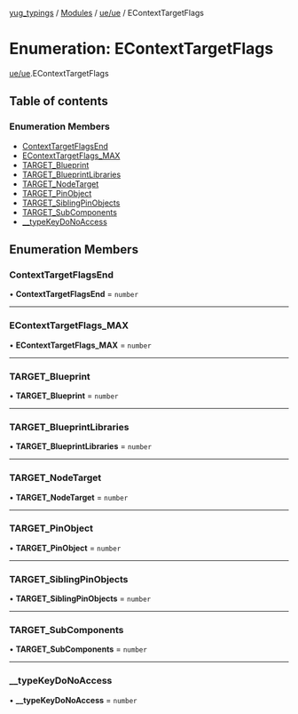 [yug_typings](../README.md) / [Modules](../modules.md) / [ue/ue](../modules/ue_ue.md) / EContextTargetFlags

# Enumeration: EContextTargetFlags

[ue/ue](../modules/ue_ue.md).EContextTargetFlags

## Table of contents

### Enumeration Members

- [ContextTargetFlagsEnd](ue_ue.EContextTargetFlags.md#contexttargetflagsend)
- [EContextTargetFlags\_MAX](ue_ue.EContextTargetFlags.md#econtexttargetflags_max)
- [TARGET\_Blueprint](ue_ue.EContextTargetFlags.md#target_blueprint)
- [TARGET\_BlueprintLibraries](ue_ue.EContextTargetFlags.md#target_blueprintlibraries)
- [TARGET\_NodeTarget](ue_ue.EContextTargetFlags.md#target_nodetarget)
- [TARGET\_PinObject](ue_ue.EContextTargetFlags.md#target_pinobject)
- [TARGET\_SiblingPinObjects](ue_ue.EContextTargetFlags.md#target_siblingpinobjects)
- [TARGET\_SubComponents](ue_ue.EContextTargetFlags.md#target_subcomponents)
- [\_\_typeKeyDoNoAccess](ue_ue.EContextTargetFlags.md#__typekeydonoaccess)

## Enumeration Members

### ContextTargetFlagsEnd

• **ContextTargetFlagsEnd** = `number`

___

### EContextTargetFlags\_MAX

• **EContextTargetFlags\_MAX** = `number`

___

### TARGET\_Blueprint

• **TARGET\_Blueprint** = `number`

___

### TARGET\_BlueprintLibraries

• **TARGET\_BlueprintLibraries** = `number`

___

### TARGET\_NodeTarget

• **TARGET\_NodeTarget** = `number`

___

### TARGET\_PinObject

• **TARGET\_PinObject** = `number`

___

### TARGET\_SiblingPinObjects

• **TARGET\_SiblingPinObjects** = `number`

___

### TARGET\_SubComponents

• **TARGET\_SubComponents** = `number`

___

### \_\_typeKeyDoNoAccess

• **\_\_typeKeyDoNoAccess** = `number`
